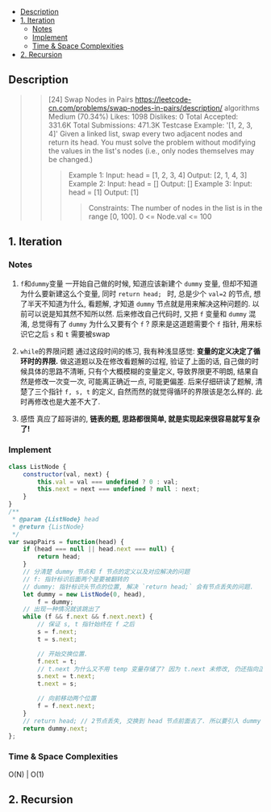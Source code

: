 - [Description](#description)
- [1. Iteration](#1-iteration)
	- [Notes](#notes)
	- [Implement](#implement)
	- [Time & Space Complexities](#time--space-complexities)
- [2. Recursion](#2-recursion)

## Description

> > [24] Swap Nodes in Pairs
> > https://leetcode-cn.com/problems/swap-nodes-in-pairs/description/
> > algorithms
> Medium (70.34%)
> Likes:    1098
> Dislikes: 0
> Total Accepted:    331.6K
> Total Submissions: 471.3K
> Testcase Example:  '[1, 2, 3, 4]'
> > Given a linked list, swap every two adjacent nodes and return its head. You
> must solve the problem without modifying the values in the list's nodes
> (i.e., only nodes themselves may be changed.)
> > > Example 1:
> > > Input: head = [1, 2, 3, 4]
> Output: [2, 1, 4, 3]
> > > Example 2:
> > > Input: head = []
> Output: []
> > > Example 3:
> > > Input: head = [1]
> Output: [1]
> > > > Constraints:
> > > The number of nodes in the list is in the range [0, 100].
> 0 <= Node.val <= 100
> > > 

## 1. Iteration

### Notes

1. `f`和`dummy`变量
一开始自己做的时候, 知道应该新建个 `dummy` 变量, 但却不知道为什么要新建这么个变量, 同时 `return head; ` 时, 总是少个 `val=2` 的节点, 想了半天不知道为什么, 看题解, 才知道 `dummy` 节点就是用来解决这种问题的. 以前可以说是知其然不知所以然.
后来修改自己代码时, 又把 `f` 变量和 `dummy` 混淆, 总觉得有了 `dummy` 为什么又要有个 `f` ? 原来是这道题需要个 `f` 指针, 用来标识它之后 `s` 和 `t` 需要被swap

2. `while`的界限问题
通过这段时间的练习, 我有种浅显感觉: **变量的定义决定了循环时的界限.**
做这道题以及在修改看题解的过程, 验证了上面的话, 自己做的时候具体的思路不清晰, 只有个大概模糊的变量定义, 导致界限更不明朗, 结果自然是修改一次变一次, 可能离正确近一点, 可能更偏差. 
后来仔细研读了题解, 清楚了三个指针 `f, s, t` 的定义, 自然而然的就觉得循环的界限该是怎么样的. 此时再修改也是大差不大了.
3. 感悟
真应了超哥讲的, **链表的题, 思路都很简单, 就是实现起来很容易就写复杂了!**

### Implement

```javascript
class ListNode {
    constructor(val, next) {
        this.val = val === undefined ? 0 : val;
        this.next = next === undefined ? null : next;
    }
}
/**
 * @param {ListNode} head
 * @return {ListNode}
 */
var swapPairs = function(head) {
    if (head === null || head.next === null) {
        return head;
    }
    // 分清楚 dummy 节点和 f 节点的定义以及对应解决的问题
    // f: 指针标识后面两个是要被翻转的
    // dummy: 指针标识头节点的位置, 解决 `return head;` 会有节点丢失的问题.
    let dummy = new ListNode(0, head),
        f = dummy;
    // 出现一种情况就该跳出了
    while (f && f.next && f.next.next) {
        // 保证 s, t 指针始终在 f 之后
        s = f.next;
        t = s.next;

        // 开始交换位置.
        f.next = t;
        // t.next 为什么又不用 temp 变量存储了? 因为 t.next 未修改, 仍还指向正确的节点.
        s.next = t.next;
        t.next = s;

        // 向前移动两个位置
        f = f.next.next;
    }
    // return head; // 2节点丢失, 交换到 head 节点前面去了. 所以要引入 dummy 节点
    return dummy.next;
};
```

### Time & Space Complexities

O(N) | O(1)

## 2. Recursion
